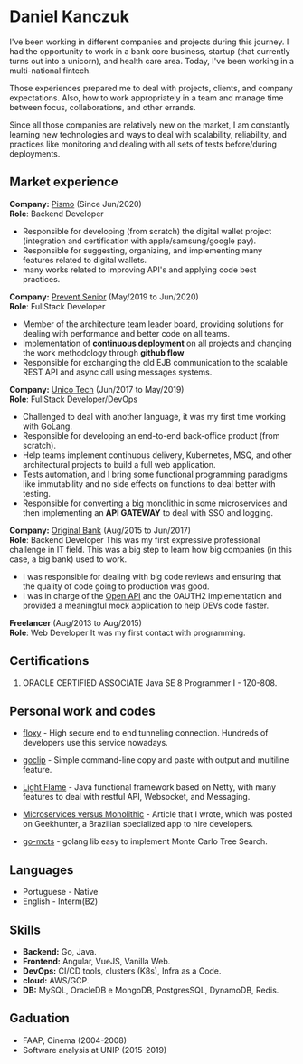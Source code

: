 # Daniel Kanczuk 

I've been working in different companies and projects during this journey. I had the opportunity to work in a bank core business, startup (that currently turns out into a unicorn), and health care area. Today, I've been working in a multi-national fintech. 

Those experiences prepared me to deal with projects, clients, and company expectations. Also, how to work appropriately in a team and manage time between focus, collaborations, and other errands. 

Since all those companies are relatively new on the market, I am constantly learning new technologies and ways to deal with scalability, reliability, and practices like monitoring and dealing with all sets of tests before/during deployments.

## Market experience

**Company:** [Pismo](https://pismo.io) (Since Jun/2020)\
**Role**: Backend Developer

* Responsible for developing (from scratch) the digital wallet project (integration and certification with apple/samsung/google pay). 
* Responsible for suggesting, organizing, and implementing many features related to digital wallets.
* many works related to improving API's and applying code best practices.

**Company:** [Prevent Senior](https://preventsenior.com.br) (May/2019 to Jun/2020)\
**Role**: FullStack Developer

* Member of the architecture team leader board, providing solutions for dealing with performance and better code on all teams.
* Implementation of **continuous deployment** on all projects and changing the work methodology through **github flow**
* Responsible for exchanging the old EJB communication to the scalable REST API and async call using messages systems.

**Company:** [Unico Tech](https://unico.io) (Jun/2017 to May/2019)\
**Role**: FullStack Developer/DevOps

* Challenged to deal with another language, it was my first time working with GoLang.
* Responsible for developing an end-to-end back-office product (from scratch).
* Help teams implement continuous delivery, Kubernetes, MSQ, and other architectural projects to build a full web application.
* Tests automation, and I bring some functional programming paradigms like immutability and no side effects on functions to deal better with testing.
* Responsible for converting a big monolithic in some microservices and then implementing an **API GATEWAY** to deal with SSO and logging.

**Company:** [Original Bank](https://www.original.com.br) (Aug/2015 to Jun/2017)\
**Role**: Backend Developer
This was my first expressive professional challenge in IT field. This was a big step to learn how big companies (in this case, a big bank) used to work.

* I was responsible for dealing with big code reviews and ensuring that the quality of code going to production was good.
* I was in charge of the [Open API](https://developers.original.com.br) and the OAUTH2 implementation and provided a meaningful mock application to help DEVs code faster.

**Freelancer**  (Aug/2013 to Aug/2015)\
**Role**: Web Developer
It was my first contact with programming. 

## Certifications

1. ORACLE CERTIFIED ASSOCIATE Java SE 8 Programmer I - 1Z0-808.

## Personal work and codes

* [floxy](https://floxy.io) - High secure end to end tunneling connection. Hundreds of developers use this service nowadays.

* [goclip](https://github.com/danielsussa/goclip) - Simple command-line copy and paste with output and multiline feature.

* [Light Flame](https://github.com/light-flame) - Java functional framework based on Netty, with many features to deal with restful API, Websocket, and Messaging.

* [Microservices versus Monolithic](https://blog.geekhunter.com.br/arquitetura-de-microsservicos-x-arquitetura-monolitica/) - Article that I wrote, which was posted on Geekhunter, a Brazilian specialized app to hire developers.

* [go-mcts](https://github.com/danielsussa/go-mcts) - golang lib easy to implement Monte Carlo Tree Search.

## Languages

* Portuguese - Native
* English - Interm(B2)

## Skills

* **Backend:** Go, Java.
* **Frontend:** Angular, VueJS, Vanilla Web.
* **DevOps:** CI/CD tools, clusters (K8s), Infra as a Code.
* **cloud:** AWS/GCP.
* **DB:** MySQL, OracleDB e MongoDB, PostgresSQL, DynamoDB, Redis.

## Gaduation

* FAAP, Cinema (2004-2008)
* Software analysis at UNIP (2015-2019)
